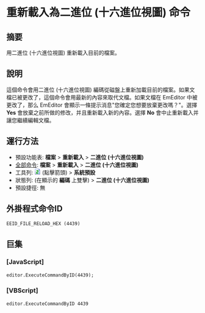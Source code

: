 # 重新載入為二進位 (十六進位視圖) 命令

## 摘要

用二進位 (十六進位視圖) 重新載入目前的檔案。

## 說明

這個命令會用二進位 (十六進位視圖) 編碼從磁盤上重新加載目前的檔案。如果文檔已被更改了，這個命令會用最新的內容來取代文檔。如果文檔在 EmEditor 中被更改了，那么 EmEditor 會顯示一條提示消息"您確定您想要放棄更改嗎？"。選擇 **Yes** 會放棄之前所做的修改，并且重新載入新的內容。選擇 **No** 會中止重新載入并讓您繼續編輯文檔。

## 運行方法

- 預設功能表: **檔案** \> **重新載入** \> **二進位 (十六進位視圖)**
- [全部命令](../tools/all_commands): **檔案** \> **重新載入**
\> **二進位 (十六進位視圖)**
- 工具列: ![](../../images/reload.png) (點擊箭頭) \> **系統預設**
- 狀態列: (在顯示的 **編碼** 上雙擊) \> **二進位 (十六進位視圖)**
- 預設捷徑: 無

## 外掛程式命令ID

```
EEID_FILE_RELOAD_HEX (4439)
```

## 巨集

### \[JavaScript\]

```
editor.ExecuteCommandByID(4439);
```

### \[VBScript\]

```
editor.ExecuteCommandByID 4439
```
